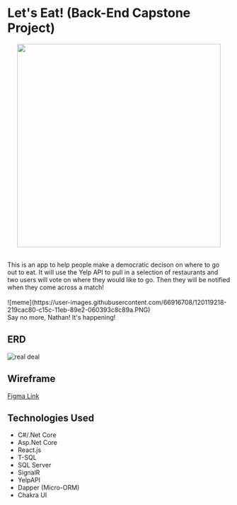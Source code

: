 # Let's Eat! (Back-End Capstone Project)
<p align="center">
  <img width="460" height="460" src="https://user-images.githubusercontent.com/66916708/121031097-af395700-c76f-11eb-986c-e37c3a3b6de0.gif">
</p>
<br>
This is an app to help people make a democratic decison on where to go out to eat. It will use the Yelp API to pull in a selection of restaurants and two users will vote on where they would like to go. Then they will be notified when they come across a match!
<br>
<br>
![meme](https://user-images.githubusercontent.com/66916708/120119218-219cac80-c15c-11eb-89e2-060393c8c89a.PNG)
<br>
Say no more, Nathan! It's happening!

## ERD
![real deal](https://user-images.githubusercontent.com/66916708/122446575-7025b580-cf68-11eb-9df0-56027ff649d1.PNG)

## Wireframe
[Figma Link](https://www.figma.com/file/8Y2m4wZ04D8z9p2339RMKL/Food-Matcher?node-id=0%3A1)

## Technologies Used
* C#/.Net Core
* Asp.Net Core
* React.js
* T-SQL
* SQL Server
* SignalR
* YelpAPI
* Dapper (Micro-ORM)
* Chakra UI
